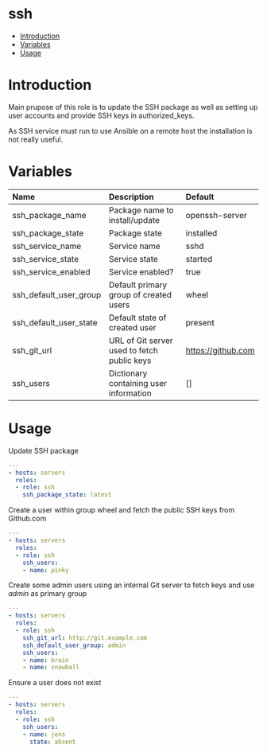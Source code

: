 ssh
==========

- [Introduction](#introduction)
- [Variables](#variables)
- [Usage](#usage)

# Introduction
Main prupose of this role is to update the SSH package as well as setting up
user accounts and provide SSH keys in authorized_keys.

As SSH service must run to use Ansible on a remote host the installation is not
really useful.

# Variables

| Name | Description | Default |
|:-----|:------------|:--------|
| ssh_package_name | Package name to install/update | openssh-server |
| ssh_package_state | Package state | installed |
| ssh_service_name | Service name | sshd |
| ssh_service_state | Service state | started |
| ssh_service_enabled | Service enabled? | true |
| ssh_default_user_group | Default primary group of created users | wheel |
| ssh_default_user_state | Default state of created user | present |
| ssh_git_url | URL of Git server used to fetch public keys | https://github.com |
| ssh_users | Dictionary containing user information | [] |

# Usage

Update SSH package
```yaml
---
- hosts: servers
  roles:
  - role: ssh
    ssh_package_state: latest
```

Create a user within group wheel and fetch the public SSH keys from Github.com
```yaml
---
- hosts: servers
  roles:
  - role: ssh
    ssh_users:
    - name: pinky
```

Create some admin users using an internal Git server to fetch keys and use _admin_
as primary group
```yaml
---
- hosts: servers
  roles:
  - role: ssh
    ssh_git_url: http://git.example.com
    ssh_default_user_group: admin
    ssh_users:
    - name: brain
    - name: snowball  
```

Ensure a user does not exist
```yaml
---
- hosts: servers
  roles:
  - role: ssh
    ssh_users:
    - name: jens
      state: absent
```
